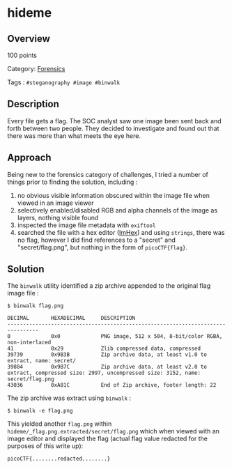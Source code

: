 # hideme #
 
## Overview ##
 
100 points
 
Category: [Forensics](../)
 
Tags : `#steganography #image #binwalk`
 
## Description ##
 
Every file gets a flag.
The SOC analyst saw one image been sent back and forth between two people. They decided to investigate and found out that there was more than what meets the eye here.

## Approach ##

Being new to the forensics category of challenges, I tried a number of things prior to finding the solution, including :

1. no obvious visible information obscured within the image file when viewed in an image viewer
2. selectively enabled/disabled RGB and alpha channels of the image as layers, nothing visible found
3. inspected the image file metadata with `exiftool`
4. searched the file with a hex editor ([ImHex](https://github.com/WerWolv/ImHex)) and using `strings`, there was no flag, however I did find references to a "secret" and "secret/flag.png", but nothing in the form of `picoCTF{flag}`.

## Solution ##

The `binwalk` utility identified a zip archive appended to the original flag image file :

    $ binwalk flag.png 

    DECIMAL       HEXADECIMAL     DESCRIPTION
    --------------------------------------------------------------------------------
    0             0x0             PNG image, 512 x 504, 8-bit/color RGBA, non-interlaced
    41            0x29            Zlib compressed data, compressed
    39739         0x9B3B          Zip archive data, at least v1.0 to extract, name: secret/
    39804         0x9B7C          Zip archive data, at least v2.0 to extract, compressed size: 2997, uncompressed size: 3152, name: secret/flag.png
    43036         0xA81C          End of Zip archive, footer length: 22

The zip archive was extract using `binwalk` :

    $ binwalk -e flag.png

This yielded another `flag.png` within `hideme/_flag.png.extracted/secret/flag.png` which when viewed with an image editor and displayed the flag (actual flag value redacted for the purposes of this write up):

    picoCTF{........redacted........}